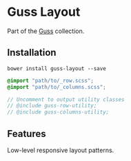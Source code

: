 # Guss Layout

Part of the [Guss](https://github.com/guardian/guss) collection.

## Installation

```
bower install guss-layout --save
```

```scss
@import "path/to/_row.scss";
@import "path/to/_columns.scss";

// Uncomment to output utility classes
// @include guss-row-utility;
// @include guss-columns-utility;
```

## Features

Low-level responsive layout patterns.
